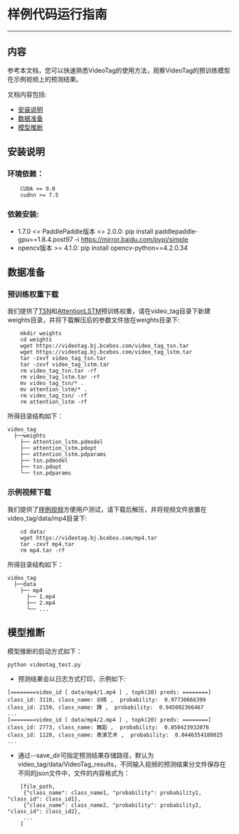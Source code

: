 # 样例代码运行指南

---
## 内容
参考本文档，您可以快速熟悉VideoTag的使用方法，观察VideoTag的预训练模型在示例视频上的预测结果。

文档内容包括:
- [安装说明](#安装说明)
- [数据准备](#数据准备)
- [模型推断](#模型推断)


## 安装说明

### 环境依赖：

```
    CUDA >= 9.0
    cudnn >= 7.5
```

### 依赖安装:

- 1.7.0 <= PaddlePaddle版本 <= 2.0.0: pip install paddlepaddle-gpu==1.8.4.post97 -i https://mirror.baidu.com/pypi/simple
- opencv版本 >= 4.1.0: pip install opencv-python==4.2.0.34

## 数据准备

### 预训练权重下载

我们提供了[TSN](https://videotag.bj.bcebos.com/video_tag_tsn.tar)和[AttentionLSTM](https://videotag.bj.bcebos.com/video_tag_lstm.tar)预训练权重，请在video\_tag目录下新建weights目录，并将下载解压后的参数文件放在weights目录下:

```
    mkdir weights
    cd weights
    wget https://videotag.bj.bcebos.com/video_tag_tsn.tar
    wget https://videotag.bj.bcebos.com/video_tag_lstm.tar
    tar -zxvf video_tag_tsn.tar
    tar -zxvf video_tag_lstm.tar
    rm video_tag_tsn.tar -rf
    rm video_tag_lstm.tar -rf
    mv video_tag_tsn/* .
    mv attention_lstm/* .
    rm video_tag_tsn/ -rf
    rm attention_lstm -rf
```

所得目录结构如下：

```
video_tag
  ├──weights
    ├── attention_lstm.pdmodel
    ├── attention_lstm.pdopt  
    ├── attention_lstm.pdparams
    ├── tsn.pdmodel
    ├── tsn.pdopt
    └── tsn.pdparams
```

### 示例视频下载

我们提供了[样例视频](https://videotag.bj.bcebos.com/mp4.tar)方便用户测试，请下载后解压，并将视频文件放置在video\_tag/data/mp4目录下:

```
    cd data/
    wget https://videotag.bj.bcebos.com/mp4.tar
    tar -zxvf mp4.tar
    rm mp4.tar -rf
```

所得目录结构如下：

```
video_tag
  ├──data
    ├── mp4
      ├── 1.mp4
      ├── 2.mp4
      └── ...
```

## 模型推断

模型推断的启动方式如下：

    python videotag_test.py

- 预测结果会以日志方式打印，示例如下:
```
[========video_id [ data/mp4/1.mp4 ] , topk(20) preds: ========]
class_id: 3110, class_name: 训练 ,  probability:  0.97730666399
class_id: 2159, class_name: 蹲 ,  probability:  0.945082366467
...
[========video_id [ data/mp4/2.mp4 ] , topk(20) preds: ========]
class_id: 2773, class_name: 舞蹈 ,  probability:  0.850423932076
class_id: 1128, class_name: 表演艺术 ,  probability:  0.0446354188025
...
```

- 通过--save\_dir可指定预测结果存储路径，默认为video\_tag/data/VideoTag\_results，不同输入视频的预测结果分文件保存在不同的json文件中，文件的内容格式为：

```
    [file_path,
     {"class_name": class_name1, "probability": probability1, "class_id": class_id1},
     {"class_name": class_name2, "probability": probability2, "class_id": class_id2},
     ...
    ]
```